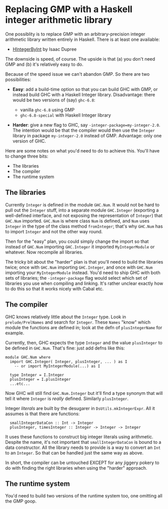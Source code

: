 # Replacing GMP with a Haskell integer arithmetic library


One possiblity is to replace GMP with an arbitrary-precision integer arithmetic library written entirely in Haskell. There is at least one available:

- [HIntegerByInt](http://www.haskell.org/pipermail/libraries/2007-August/007909.html) by Isaac Dupree


The downside is speed, of course.  The upside is that (a) you don't need GMP and (b) it's relatively easy to do.


Because of the speed issue we can't abandon GMP.  So there are two possibilities: 

- **Easy**: add a build-time option so that you can build GHC with GMP, or instead build GHC with a Haskell Integer library.  Disadvantage: there would be two versions of (say) `ghc-6.8`: 

  - vanilla `ghc-6.8` using GMP
  - `ghc-6.8-special` with Haskell Integer library

- **Harder**: give a new flag to GHC, say `-integer-package=my-integer-2.0`.  The intention would be that the compiler would then use the `Integer` library in package `my-integer-2.0` instead of GMP.  Advantage: only one version of GHC.


Here are some notes on what you'd need to do to achieve this.
You'll have to change three bits:

- The libraries
- The compiler
- The runtime system

## The libraries


Currently `Integer` is defined in the module `GHC.Num`.  It would not be hard to pull out the `Integer` stuff, into a separate module `GHC.Integer` (exporting a well-defined interface, and not exposing the representation of `Integer`) that `GHC.Num` imported.  `GHC.Num` is where class `Num` is defined, and `Num` uses `Integer` in the type of the class method `fromInteger`; that's why `GHC.Num` has to import `Integer` and not the other way round. 


Then for the "easy" plan, you could simply change the import so that instead of `GHC.Num` importing `GHC.Integer` it imported `MyIntegerModule` or whatever.  Now recompile all libraries.


The tricky bit about the "harder" plan is that you'll need to build the libraries twice; once with `GHC.Num` importing `GHC.Integer`, and once with `GHC.Num` importing your `MyIntegerModule` instead.  You'd need to ship GHC with both sets of libraries; the `-integer-package` flag would select which set of libraries you use when compiling and linking.  It's rather unclear exactly how to do this so that it works nicely with Cabal etc.

## The compiler


GHC knows relatively little about the `Integer` type. Look in `prelude/PrelNames` and search for `Integer`.  These `Names` "know" which module the functions are defined in; look at the defn of `plusIntegerName` for example.  


Currently, then, GHC expects the type `Integer` and the value `plusInteger` to be defined in `GHC.Num`.  That's fine: just add defns like this:

```wiki
module GHC.Num where
  import GHC.Integer( Integer, plusInteger, ... ) as I
    -- or import MyIntegerModule(...) as I

  type Integer = I.Integer
  plusInteger = I.plusInteger
  ...etc...
```


Now GHC will still find `GHC.Num.Integer` but it'll find a type synonym that will tell it where `Integer` is *really* defined.  Similarly `plusInteger`.


Integer *literals* are built by the desugarer in `DsUtils.mkIntegerExpr`.  All it assumes is that there are functions:

```wiki
  smallIntegerDataCon :: Int -> Integer
  plusInteger, timesInteger :: Integer -> Integer -> Integer
```


It uses these functions to construct big integer literals using arithmetic. Despite the name, it's not important that `smallIntegerDataCon` is bound to a data constructor. All the library needs to provide is a way to convert an `Int` to an `Integer`.  So that can be handled just the same way as above.


In short, the compiler can be untouched EXCEPT for any jiggery pokery to do with finding the right libraries when using the "harder" approach.

## The runtime system



You'd need to build two versions of the runtime system too, one omitting all the GMP goop.



 


